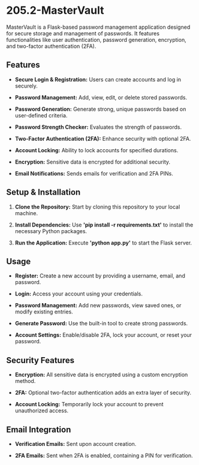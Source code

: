 # 205.2-MasterVault
MasterVault is a Flask-based password management application designed for secure storage and management of passwords. It features functionalities like user authentication, 
password generation, encryption, and two-factor authentication (2FA).


## Features
* **Secure Login & Registration:** Users can create accounts and log in securely.

* **Password Management:** Add, view, edit, or delete stored passwords.

* **Password Generation:** Generate strong, unique passwords based on user-defined criteria.

* **Password Strength Checker:** Evaluates the strength of passwords.

* **Two-Factor Authentication (2FA):** Enhance security with optional 2FA.

* **Account Locking:** Ability to lock accounts for specified durations.

* **Encryption:** Sensitive data is encrypted for additional security.

* **Email Notifications:** Sends emails for verification and 2FA PINs.


## Setup & Installation
1. **Clone the Repository:** Start by cloning this repository to your local machine.
   
2. **Install Dependencies:** Use **'pip install -r requirements.txt'** to install the necessary Python packages.
   
3. **Run the Application:** Execute **'python app.py'** to start the Flask server.

## Usage
* **Register:** Create a new account by providing a username, email, and password.
  
* **Login:** Access your account using your credentials.
  
* **Password Management:** Add new passwords, view saved ones, or modify existing entries.
  
* **Generate Password:** Use the built-in tool to create strong passwords.
  
* **Account Settings:** Enable/disable 2FA, lock your account, or reset your password.


## Security Features
* **Encryption:** All sensitive data is encrypted using a custom encryption method.
  
* **2FA:** Optional two-factor authentication adds an extra layer of security.
  
* **Account Locking:** Temporarily lock your account to prevent unauthorized access.

## Email Integration
* **Verification Emails:** Sent upon account creation.
  
* **2FA Emails:** Sent when 2FA is enabled, containing a PIN for verification.
   



